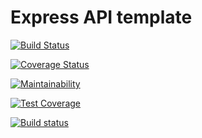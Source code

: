 # Express API template

[![Build Status](https://travis-ci.com/mschurman/express-api-template.svg?token=PuHqqNPjqU7nPDTy2Hzo&branch=master)](https://travis-ci.com/mschurman/express-api-template)

[![Coverage Status](https://coveralls.io/repos/github/mschurman/express-api-template/badge.svg)](https://coveralls.io/github/mschurman/express-api-template)

[![Maintainability](https://api.codeclimate.com/v1/badges/6586952753340665d827/maintainability)](https://codeclimate.com/github/mschurman/express-api-template/maintainability)

[![Test Coverage](https://api.codeclimate.com/v1/badges/6586952753340665d827/test_coverage)](https://codeclimate.com/github/mschurman/express-api-template/test_coverage)

[![Build status](https://ci.appveyor.com/api/projects/status/xr68k32474rt8edm?svg=true)](https://ci.appveyor.com/project/mschurman/express-api-template)
